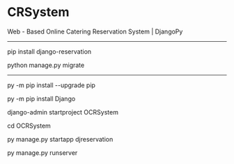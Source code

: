 # CRSystem
Web - Based Online Catering Reservation System | DjangoPy

-------------------------------------

pip install django-reservation

python manage.py migrate

-------------------------------------

py -m pip install --upgrade pip

py -m pip install Django

django-admin startproject OCRSystem

cd OCRSystem

py manage.py startapp djreservation

py manage.py runserver
